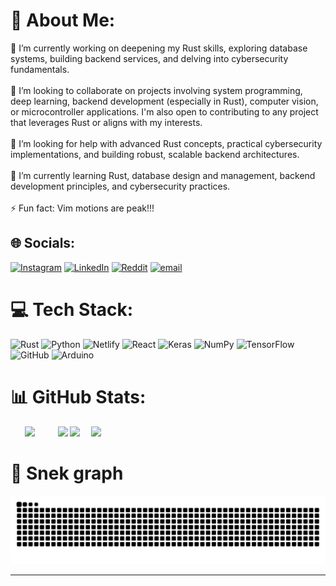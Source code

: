 # 💫 About Me:
🔭 I’m currently working on deepening my Rust skills, exploring database systems, building backend services, and delving into cybersecurity fundamentals.<br><br>👯 I’m looking to collaborate on projects involving system programming, deep learning, backend development (especially in Rust), computer vision, or microcontroller applications. I'm also open to contributing to any project that leverages Rust or aligns with my interests.<br><br>🤝 I’m looking for help with advanced Rust concepts, practical cybersecurity implementations, and building robust, scalable backend architectures.<br><br>🌱 I’m currently learning Rust, database design and management, backend development principles, and cybersecurity practices.<br><br>⚡ Fun fact: Vim motions are peak!!!<br>

## 🌐 Socials:
[![Instagram](https://img.shields.io/badge/Instagram-%23E4405F.svg?logo=Instagram&logoColor=white)](https://instagram.com/fabio_carnavarro) [![LinkedIn](https://img.shields.io/badge/LinkedIn-%230077B5.svg?logo=linkedin&logoColor=white)](https://www.linkedin.com/in/fabio-canavarro-584b232a7/) [![Reddit](https://img.shields.io/badge/Reddit-%23FF4500.svg?logo=Reddit&logoColor=white)](https://reddit.com/user/RedHelioss) [![email](https://img.shields.io/badge/Email-D14836?logo=gmail&logoColor=white)](mailto:fabiocanavarrotoh@gmail.com) 

# 💻 Tech Stack:
![Rust](https://img.shields.io/badge/rust-%23000000.svg?style=flat&logo=rust&logoColor=white) ![Python](https://img.shields.io/badge/python-3670A0?style=flat&logo=python&logoColor=ffdd54)  ![Netlify](https://img.shields.io/badge/netlify-%23000000.svg?style=flat&logo=netlify&logoColor=#00C7B7) ![React](https://img.shields.io/badge/react-%2320232a.svg?style=flat&logo=react&logoColor=%2361DAFB) ![Keras](https://img.shields.io/badge/Keras-%23D00000.svg?style=flat&logo=Keras&logoColor=white) ![NumPy](https://img.shields.io/badge/numpy-%23013243.svg?style=flat&logo=numpy&logoColor=white) ![TensorFlow](https://img.shields.io/badge/TensorFlow-%23FF6F00.svg?style=flat&logo=TensorFlow&logoColor=white) ![GitHub](https://img.shields.io/badge/github-%23121011.svg?style=flat&logo=github&logoColor=white) ![Arduino](https://img.shields.io/badge/-Arduino-00979D?style=flat&logo=Arduino&logoColor=white) 

# 📊 GitHub Stats:
&ensp;&thinsp;&ensp;&thinsp; ![](https://github-readme-stats.vercel.app/api?username=FabioCanavarro&theme=catppuccin_mocha&hide_border=false&include_all_commits=true&count_private=true) &ensp;&thinsp;&ensp;&thinsp;&ensp;&thinsp;
![](https://github-readme-stats.vercel.app/api/top-langs/?username=FabioCanavarro&layout=donut&theme=catppuccin_mocha&hide_border=false&include_all_commits=true&count_private=true)
![](https://nirzak-streak-stats.vercel.app/?user=FabioCanavarro&theme=catppuccin_mocha&hide_border=false) &ensp;&thinsp;
![](https://github-readme-stats.hackclub.dev/api/wakatime?username=149&api_domain=hackatime.hackclub.com&theme=omni&custom_title=Hackatime+Stats&layout=compact&cache_seconds=0&langs_count=8)<br/>

# 🐍 Snek graph
<picture>
  <source media="(prefers-color-scheme: dark)" srcset="https://raw.githubusercontent.com/FabioCanavarro/FabioCanavarro/output/github-contribution-grid-snake-dark.svg">
  <source media="(prefers-color-scheme: light)" srcset="https://raw.githubusercontent.com/FabioCanavarro/FabioCanavarro/output/github-contribution-grid-snake.svg">
  <img alt="github contribution grid snake animation" src="https://raw.githubusercontent.com/FabioCanavarro/FabioCanavarro/output/github-contribution-grid-snake.svg">
</picture>

---


